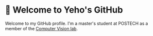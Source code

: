 # 👋 Welcome to Yeho's GitHub

Welcome to my GitHub profile. I'm a master's student at POSTECH as a member of the [Computer Vision lab](https://cvlab.postech.ac.kr/).
